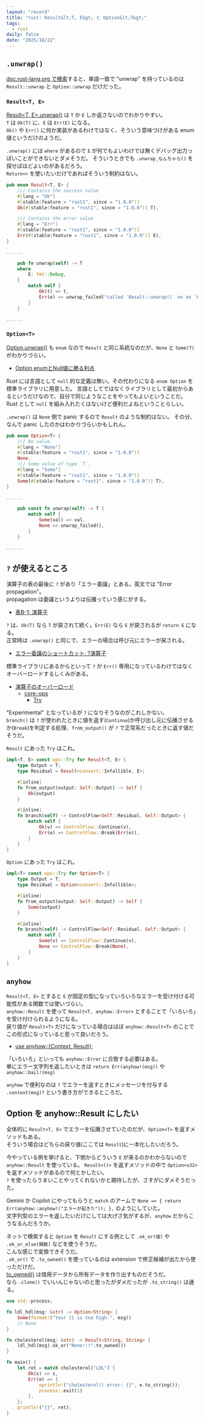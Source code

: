 ```yaml
---
layout: "record"
title: "rust: Result&lt;T, E&gt; と Option&lt;T&gt;"
tags:
  - rust
daily: false
date: "2025/10/22"
---
```


## `.unwrap()`

[doc.rust-lang.org で検索](https://doc.rust-lang.org/std/result/enum.Result.html?search=unwrap#method.unwrap)すると、単語一致で "unwrap" を持っているのは `Result::unwrap` と `Option::unwrap` だけだった。

### `Result<T, E>`

[Result<T, E>.unwrap()](https://doc.rust-lang.org/std/result/enum.Result.html#method.unwrap) は `T` か `E` しか返さないのでわかりやすい。  
`T` は `Ok(T)` に、`E` は `Err(E)` になる。  
`Ok()` や `Err()` に何か実装があるわけではなく、そういう意味づけがある enum値というだけのようだ。

`.unwrap()` には `where` があるので `E` が何でもよいわけでは無くデバッグ出力っぽいことができないとダメそうだ。
そういうときでも `.unwrap_なんちゃら()` を探せばほどよいのがあるだろう。  
`Return<>` を使いたいだけであればそういう制約はない。

```rust
pub enum Result<T, E> {
    /// Contains the success value
    #[lang = "Ok"]
    #[stable(feature = "rust1", since = "1.0.0")]
    Ok(#[stable(feature = "rust1", since = "1.0.0")] T),

    /// Contains the error value
    #[lang = "Err"]
    #[stable(feature = "rust1", since = "1.0.0")]
    Err(#[stable(feature = "rust1", since = "1.0.0")] E),
}

......

    pub fn unwrap(self) -> T
    where
        E: fmt::Debug,
    {
        match self {
            Ok(t) => t,
            Err(e) => unwrap_failed("called `Result::unwrap()` on an `Err` value", &e),
        }
    }

......
```

### `Option<T>`

[Option<T>.unwrap()](https://doc.rust-lang.org/std/option/enum.Option.html#method.unwrap) も `enum` なので `Result` と同じ系統なのだが、`None` と `Some(T)` がわかりづらい。

* [Option enumとNull値に勝る利点](https://doc.rust-jp.rs/book-ja/ch06-01-defining-an-enum.html?highlight=some%28T%29#option-enum%E3%81%A8null%E5%80%A4%E3%81%AB%E5%8B%9D%E3%82%8B%E5%88%A9%E7%82%B9)

Rust には言語として `null` 的な定義は無い。その代わりになる `enum Option` を標準ライブラリに用意した。
言語としてではなくライブラリとして最初からあるというだけなので、自分で同じようなことをやってもよいということだ。  
Rust として `null` を組み入れたくはないけど便利だよねということらしい。

`.unwrap()` は `None` 側で panic するので `Result` のような制約はない。
その分、なんで panic したのかはわかりづらいかもしれん。

```rust
pub enum Option<T> {
    /// No value.
    #[lang = "None"]
    #[stable(feature = "rust1", since = "1.0.0")]
    None,
    /// Some value of type `T`.
    #[lang = "Some"]
    #[stable(feature = "rust1", since = "1.0.0")]
    Some(#[stable(feature = "rust1", since = "1.0.0")] T),
}

......

    pub const fn unwrap(self) -> T {
        match self {
            Some(val) => val,
            None => unwrap_failed(),
        }
    }

......
```

## `?` が使えるところ

演算子の表の最後に `?` があり「エラー委譲」とある。英文では "Error propagation"。  
propagation は委譲というよりは伝播っていう感じがする。

* [表B-1: 演算子](https://doc.rust-jp.rs/book-ja/appendix-02-operators.html?search=%E5%A7%94%E8%AD%B2)

`?` は、`Ok(T)` なら `T` が戻されて続く。`Err(E)` なら `E` が戻されるが `return E` になる。  
正常時は `.unwrap()` と同じで、エラーの場合は呼び元にエラーが戻される。

* [エラー委譲のショートカット: ?演算子](https://doc.rust-jp.rs/book-ja/ch09-02-recoverable-errors-with-result.html#%E3%82%A8%E3%83%A9%E3%83%BC%E5%A7%94%E8%AD%B2%E3%81%AE%E3%82%B7%E3%83%A7%E3%83%BC%E3%83%88%E3%82%AB%E3%83%83%E3%83%88-%E6%BC%94%E7%AE%97%E5%AD%90)

標準ライブラリにあるからといって `?` が `Err()` 専用になっているわけではなくオーバーロードするしくみがある。

* [演算子のオーバーロード](https://doc.rust-jp.rs/rust-by-example-ja/trait/ops.html#%E6%BC%94%E7%AE%97%E5%AD%90%E3%81%AE%E3%82%AA%E3%83%BC%E3%83%90%E3%83%BC%E3%83%AD%E3%83%BC%E3%83%89)
  * [core::ops](https://doc.rust-lang.org/core/ops/)
    * [Try](https://doc.rust-lang.org/core/ops/trait.Try.html)

"Experimental" となっているが `?` になりそうなのがこれしかない。  
`branch()` は `?` が使われたときに値を返す(`Continue`)か呼び出し元に伝播させるか(`Break`)を判定する処理、`from_output()` が `?` で正常系だったときに返す値だそうだ。

`Result` にあった `Try` はこれ。

```rust
impl<T, E> const ops::Try for Result<T, E> {
    type Output = T;
    type Residual = Result<convert::Infallible, E>;

    #[inline]
    fn from_output(output: Self::Output) -> Self {
        Ok(output)
    }

    #[inline]
    fn branch(self) -> ControlFlow<Self::Residual, Self::Output> {
        match self {
            Ok(v) => ControlFlow::Continue(v),
            Err(e) => ControlFlow::Break(Err(e)),
        }
    }
}
```

`Option` にあった `Try` はこれ。

```rust
impl<T> const ops::Try for Option<T> {
    type Output = T;
    type Residual = Option<convert::Infallible>;

    #[inline]
    fn from_output(output: Self::Output) -> Self {
        Some(output)
    }

    #[inline]
    fn branch(self) -> ControlFlow<Self::Residual, Self::Output> {
        match self {
            Some(v) => ControlFlow::Continue(v),
            None => ControlFlow::Break(None),
        }
    }
}
```

## `anyhow`

`Result<T, E>` とすると `E` が固定の型になっていろいろなエラーを受け付ける可能性がある関数では使いづらい。  
`anyhow::Result` を使って `Result<T, anyhow::Error>` とすることで「いろいろ」を受け付けられるようになる。  
戻り値が `Result<T>` だけになっている場合はほぼ `anyhow::Result<T>` のことでこの形式になっていると思って良いだろう。

* [use anyhow::{Context, Result};](https://docs.rs/anyhow/latest/anyhow/)

「いろいろ」といっても `anyhow::Error` に合致する必要はある。  
単にエラー文字列を返したいときは `return Err(anyhow!(msg))` や `anyhow::bail!(msg)` 

`anyhow` で便利なのは `?` でエラーを返すときにメッセージを付与する `.context(msg)?` という書き方ができるところだ。  


## Option を anyhow::Result にしたい

全体的に `Result<T, E>` でエラーを伝播させていたのだが、`Option<T>` を返すメソッドもある。  
そういう場合はどちらの戻り値(ここでは `Result`)に一本化したいだろう。

今やっている例を挙げると、下側からどういう `E` が来るのかわからないので `anyhow::Result` を使っている。
`Result<()>` を返すメソッドの中で `Option<u32>` を返すメソッドがあるので何とかしたい。  
`?` を使ったらうまいことやってくれないかと期待したが、さすがにダメそうだった。

Gemini か Copilot にやってもらうと `match` のアームで `None => { return Err(anyhow::anyhow!("エラーが起きた")); },` のようにしていた。  
文字列型のエラーを返したいだけにしては大げさ気がするが、`anyhow` だからこうなるんだろうか。

ネットで検索すると `Option` を `Result` にする例として `.ok_or(値)` や `.ok_or_else(関数)` などを使うそうだ。  
こんな感じで変換できそうだ。  
`.ok_or()` で `.to_owned()` を使っているのは extension で修正候補が出たから使っただけだ。  
[to_owned()](https://doc.rust-lang.org/std/borrow/trait.ToOwned.html#tymethod.to_owned) は借用データから所有データを作り出すものだそうだ。  
なら `.clone()` でいいんじゃないのと思ったがダメだったが `.to_string()` は通る。

```rust
use std::process;

fn ldl_hdl(msg: &str) -> Option<String> {
    Some(format!("Your {} is too high.", msg))
    // None
}

fn cholesterol(msg: &str) -> Result<String, String> {
    ldl_hdl(msg).ok_or("None!!!".to_owned())
}

fn main() {
    let ret = match cholesterol("LDL") {
        Ok(s) => s,
        Err(e) => {
            eprintln!("cholesterol() error: {}", e.to_string());
            process::exit(1)
        },
    };
    println!("{}", ret);
}
```
